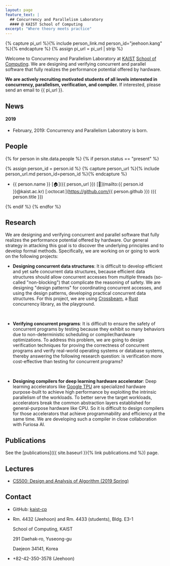 ```yaml
---
layout: page
feature_text: |
  ## Concurrency and Parallelism Laboratory
  #### @ KAIST School of Computing
excerpt: "Where theory meets practice"
---
```


{% capture pi_url %}{% include person_link.md person_id="jeehoon.kang" %}{% endcapture %}
{% assign pi_url = pi_url | strip %}

Welcome to Concurrency and Parallelism Laboratory at [KAIST](https://www.kaist.ac.kr) [School of
Computing](https://cs.kaist.ac.kr). We are designing and verifying concurrent and parallel software
that fully realizes the performance potential offered by hardware.

**We are actively recruiting motivated students of all levels interested in concurrency,
parallelism, verification, and compiler.** If interested, please send an email to {{ pi_url }}.



## News

#### 2019

- February, 2019: Concurrency and Parallelism Laboratory is born.



## People

{% for person in site.data.people %}
{% if person.status == "present" %}

{% assign person_id = person.id %}
{% capture person_url %}{% include person_url.md person_id=person_id %}{% endcapture %}

- {{ person.name }}
  [:house:]({{ person_url }})
  [:e-mail:](mailto:{{ person.id }}@kaist.ac.kr)
  [:octocat:](https://github.com/{{ person.github }})
  ({{ person.title }})

{% endif %}
{% endfor %}



## Research

We are designing and verifying concurrent and parallel software that fully realizes the performance
potential offered by hardware. Our general strategy in attacking this goal is to discover the
underlying principles and to develop formal methods. Specifically, we are working on or going to
work on the following projects:

- **Designing concurrent data structures**: It is difficult to develop efficient and yet safe
  concurrent data structures, because efficient data structures should allow concurrent accesses
  from multiple threads (so-called "non-blocking") that complicate the reasoning of safety. We are
  designing "design patterns" for coordinating concurrent accesses, and using the design patterns,
  developing practical concurrent data structures. For this project, we are using
  [Crossbeam](https://github.com/crossbeam-rs/crossbeam), a [Rust](https://www.rust-lang.org)
  concurrency library, as the playground.

  <br />

- **Verifying concurrent programs**: It is difficult to ensure the safety of concurrent programs by
  testing because they exhibit so many behaviors due to non-deterministic scheduling or
  compiler/hardware optimizations. To address this problem, we are going to design verification
  techniques for proving the correctness of concurrent programs and verify real-world operating
  systems or database systems, thereby answering the following research question: is verification
  more cost-effective than testing for concurrent programs?
  
  <br />

- **Designing compilers for deep learning hardware accelerator**: Deep learning accelerators like
  [Google TPU](https://cloud.google.com/tpu/) are specialized hardware purpose-built to achieve high
  performance by exploiting the intrinsic parallelism of the workloads. To better serve the target
  workloads, accelerators break the common abstraction layers established for general-purpose
  hardware like CPU. So it is difficult to design compilers for those accelerators that achieve
  programmability and efficiency at the same time. We are developing such a compiler in close
  collaboration with Furiosa AI.


## Publications

See the [publications]({{ site.baseurl }}{% link publications.md %}) page.


## Lectures

- [CS500: Design and Analysis of Algorithm (2019 Spring)](https://github.com/kaist-cp/cs500-2019s)



## Contact

- GitHub: [kaist-cp](https://github.com/kaist-cp)

- Rm. 4432 (Jeehoon) and Rm. 4433 (students), Bldg. E3-1

  School of Computing, KAIST

  291 Daehak-ro, Yuseong-gu

  Daejeon 34141, Korea

- +82-42-350-3578 (Jeehoon)
